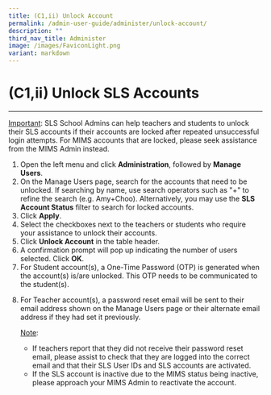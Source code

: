 ```yaml
---
title: (C1,ii) Unlock Account
permalink: /admin-user-guide/administer/unlock-account/
description: ""
third_nav_title: Administer
image: /images/FaviconLight.png
variant: markdown
---
```

<h1 id="unlock-sls-accounts">(C1,ii) Unlock SLS Accounts</h1>
<hr>

<p> <u>Important</u>: SLS School Admins can help teachers and students to unlock their SLS accounts if their accounts are locked after repeated unsuccessful login attempts. For MIMS accounts that are locked, please seek assistance from the MIMS Admin instead.</p>
<ol>
<li>Open the left menu and click <strong>Administration</strong>, followed by <strong>Manage Users</strong>.</li>
<li>On the Manage Users page, search for the accounts that need to be unlocked. If searching by name, use search operators such as "+" to refine the search (e.g. Amy+Choo). Alternatively, you may use the <strong>SLS Account Status</strong> filter to search for locked accounts.</li>
<li>Click <strong>Apply</strong>.</li>
<li>Select the checkboxes next to the teachers or students who require your assistance to unlock their accounts.</li>
<li>Click <strong>Unlock Account</strong> in the table header.</li>
<li>A confirmation prompt will pop up indicating the number of users selected. Click <strong>OK</strong>.</li>
<li>For Student account(s), a One-Time Password (OTP) is generated when the account(s) is/are unlocked. This OTP needs to be communicated to the student(s).</li>
<li><p>For Teacher account(s), a password reset email will be sent to their email address shown on the Manage Users page or their alternate email address if they had set it previously.</p>
	<p> <u>Note</u>:</p>
<ul>
<li>If teachers report that they did not receive their password reset email, please assist to check that they are logged into the correct email and that their SLS User IDs and SLS accounts are activated.</li>
<li>If the SLS account is inactive due to the MIMS status being inactive, please approach your MIMS Admin to reactivate the account.</li>
</ul>
</li>
</ol>
